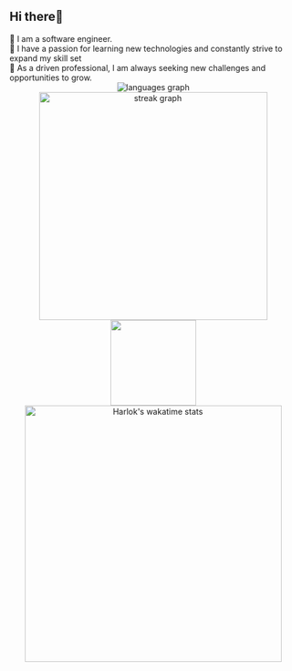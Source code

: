<h2 align="left">Hi there👋</h2>
🔭 I am a software engineer.<br>🌱 I have a passion for learning new technologies and constantly strive to expand my skill set<br>👯 As a driven professional, I am always seeking new challenges and opportunities to grow.<br>
<div align="center">
  <img src="https://github-readme-stats.vercel.app/api/top-langs?username=nguyenthdu&locale=en&hide_title=true&layout=compact&card_width=320&langs_count=8&theme=graywhite&hide_border=true&order=2" alt="languages graph"/>
  <img src="https://streak-stats.demolab.com?user=nguyenthdu&locale=en&mode=daily&theme=default&hide_border=true&border_radius=5&order=3" alt="streak graph" width="400" />
  <br>
  <img height="150" src="https://media.giphy.com/media/RbDKaczqWovIugyJmW/giphy.gif" />
  <img src="https://github-readme-stats.vercel.app/api/wakatime?username=@nguyenthdu&layout=compact&theme=graywhite&hide_border=true&order=3" width="450" alt="Harlok's wakatime stats"" />
</div>














